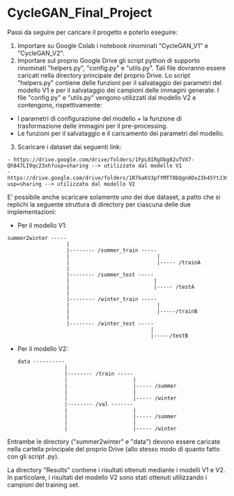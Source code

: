# CycleGAN_Final_Project
Passi da seguire per caricare il progetto e poterlo eseguire:

  1. Importare su Google Colab i notebook rinominati "CycleGAN_V1" e "CycleGAN_V2".
  2. Importare sul proprio Google Drive gli script python di supporto rinominati "helpers.py", "config.py" e "utils.py". Tali file dovranno essere caricati nella directory principale del proprio Drive. Lo script "helpers.py" contiene delle funzioni per il salvataggio dei parametri del modello V1 e per il salvataggio dei campioni delle immagini generate. I file "config.py" e "utils.py" vengono utilizzati dal modello V2 e contengono, rispettivamente:
    
   - I parametri di configurazione del modello + la funzione di trasformazione delle immagini per il pre-processing.
   - Le funzioni per il salvataggio e il caricamento dei parametri del modello.
    
  3. Scaricare i dataset dai seguenti link:
  
    - https://drive.google.com/drive/folders/1FpL0IRgObg82uTVX7-Qh847LI9qc23xh?usp=sharing --> utilizzato dal modello V1
    - https://drive.google.com/drive/folders/1R7kaKV3pfYMTT0bQgn8Ox23b45YtJ3GC?usp=sharing --> utilizzato dal modello V2
  
   E' possibile anche scaricare solamente uno dei due dataset, a patto che si replichi la seguente struttura di directory per ciascuna delle due implementazioni:
   
   - Per il modello V1:
   
    summer2winter -----
                       |
                       |-------- /summer_train -----
                       |                            |
                       |                            |----- /trainA
                       |
                       |-------- /summer_test -----
                       |                           |
                       |                           |----- /testA
                       |            
                       |-------- /winter_train -----
                       |                            |
                       |                            |-----/trainB
                       |
                       |-------- /winter_test -----
                                                  |
                                                  |-----/testB
                                                  
  - Per il modello V2:
   
        data ----------
                       |
                       |-------- /train -----
                       |                     |
                       |                     |----- /summer
                       |                     |
                       |                     |----- /winter
                       |-------- /val -------
                       |                     |
                       |                     |----- /summer
                       |                     |
                       |                     |----- /winter
                       
 Entrambe le directory ("summer2winter" e "data") devono essere caricate nella cartella principale del proprio Drive (allo stesso modo di quanto fatto con gli script .py).
 
 
La directory "Results" contiene i risultati ottenuti mediante i modelli V1 e V2. In particolare, i risultati del modello V2 sono stati ottenuti utilizzando i campioni del training set. 
                       
                       
                  
